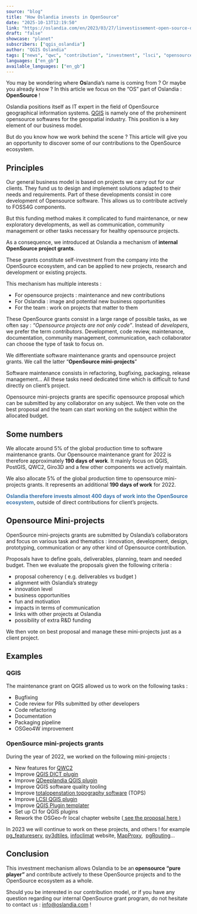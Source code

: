 ```yaml
---
source: "blog"
title: "How Oslandia invests in OpenSource"
date: "2025-10-13T12:19:50"
link: "https://oslandia.com/en/2023/03/27/linvestissement-open-source-doslandia/"
draft: "false"
showcase: "planet"
subscribers: ["qgis_oslandia"]
author: "QGIS Oslandia"
tags: ["news", "qwc", "contribution", "investment", "lsci", "opensource", "pureplayer", "qdeeplandia", "qgis", "totalopenstation"]
languages: ["en_gb"]
available_languages: ["en_gb"]
---
```


<div class="wpb_row vc_row-fluid vc_row standard_section" id="fws_68f18cf18b02a" style="padding-top: 0px; padding-bottom: 0px;"><div class="row-bg-wrap"><div class="inner-wrap"> <div class="row-bg"></div></div> </div><div class="col span_12 dark left">
<div class="vc_col-sm-12 wpb_column column_container vc_column_container col no-extra-padding">
<div class="vc_column-inner">
<div class="wpb_wrapper">
<div class="wpb_text_column wpb_content_element">
<div class="wpb_wrapper">
<p>You may be wondering where <strong>Os</strong>landia’s name is coming from ? Or maybe you already know ? In this article we focus on the “OS” part of Oslandia : <strong>OpenSource</strong> !</p>
<p>Oslandia positions itself as IT expert in the field of OpenSource geographical information systems. <a href="http://qgis.org">QGIS</a> is namely one of the proheminent opensource softwares for the geospatial industry. This position is a key element of our business model.</p>
<p>But do you know how we work behind the scene ? This article will give you an opportunity to discover some of our contributions to the OpenSource ecosystem.</p>
<h2>Principles</h2>
<p>Our general business model is based on projects we carry out for our clients. They fund us to design and implement solutions adapted to their needs and requirements. Part of these developments consist in core development of Opensource software. This allows us to contribute actively to FOSS4G components.</p>
<p>But this funding method makes it complicated to fund maintenance, or new exploratory developments, as well as communication, community management or other tasks necessary for healthy opensource projects.</p>
<p>As a consequence, we introduced at Oslandia a mechanism of <strong>internal OpenSource project grants</strong>.</p>
<p>These grants constitute self-investment from the company into the OpenSource ecosystem, and can be applied to new projects, research and development or existing projects.</p>
<p>This mechanism has multiple interests :</p>
<ul>
<li>For opensource projects : maintenance and new contributions</li>
<li>For Oslandia : image and potential new business opportunities</li>
<li>For the team : work on projects that matter to them</li>
</ul>
<p>These OpenSource grants consist in a large range of possible tasks, as we often say : <em>“Opensource projects are not only code”</em>. Instead of <em>developers</em>, we prefer the term <em>contributors</em>. Development, code review, maintenance, documentation, community management, communication, each collaborator can choose the type of task to focus on.</p>
<p>We differentiate software maintenance grants and opensource project grants. We call the latter “<strong>OpenSource mini-projects</strong>”</p>
<p>Software maintenance consists in refactoring, bugfixing, packaging, release management… All these tasks need dedicated time which is difficult to fund directly on client’s project.</p>
<p>Opensource mini-projects grants are specific opensource proposal which can be submitted by any collaborator on any subject. We then vote on the best proposal and the team can start working on the subject within the allocated budget.</p>
</div>
</div>
</div>
</div>
</div>
</div></div>
<div class="wpb_row vc_row-fluid vc_row standard_section" id="fws_68f18cf18b532" style="padding-top: 0px; padding-bottom: 0px;"><div class="row-bg-wrap"><div class="inner-wrap"> <div class="row-bg"></div></div> </div><div class="col span_12 dark left">
<div class="vc_col-sm-12 wpb_column column_container vc_column_container col no-extra-padding">
<div class="vc_column-inner">
<div class="wpb_wrapper">
<div class="iwithtext"><div class="iwt-icon"> <i class="icon-default-style icon-bullhorn accent-color"></i> </div><div class="iwt-text">
<h2>Some numbers</h2>
<p>We allocate around 5% of the global production time to software maintenance grants. Our Opensource maintenance grant for 2022 is therefore approximately<strong> 190 days of work</strong>. It mainly focus on QGIS, PostGIS, QWC2, Giro3D and a few other components we actively maintain.</p>
<p>We also allocate 5% of the global production time to opensource mini-projects grants. It represents an additional <strong>190 days of work</strong> for 2022.</p>
<p><span style="color: #3a75ac;"><strong>Oslandia therefore invests almost 400 days of work into the OpenSource ecosystem</strong></span>, outside of direct contributions for client’s projects. </p></div><div class="clear"></div></div>
</div>
</div>
</div>
</div></div>
<div class="wpb_row vc_row-fluid vc_row standard_section" id="fws_68f18cf18b672" style="padding-top: 0px; padding-bottom: 0px;"><div class="row-bg-wrap"><div class="inner-wrap"> <div class="row-bg"></div></div> </div><div class="col span_12 dark left">
<div class="vc_col-sm-12 wpb_column column_container vc_column_container col no-extra-padding">
<div class="vc_column-inner">
<div class="wpb_wrapper">
<div class="wpb_text_column wpb_content_element">
<div class="wpb_wrapper">
<h2>Opensource Mini-projects</h2>
<p>OpenSource mini-projects grants are submitted by Oslandia’s collaborators and focus on various task and thematics : innovation, development, design, prototyping, communication or any other kind of Opensource contribution.</p>
<p>Proposals have to define goals, deliverables, planning, team and needed budget. Then we evaluate the proposals given the following criteria :</p>
<ul>
<li>proposal coherency ( e.g. deliverables vs budget )</li>
<li>alignment with Oslandia’s strategy</li>
<li>innovation level</li>
<li>business opportunities</li>
<li>fun and motivation</li>
<li>impacts in terms of communication</li>
<li>links with other projects at Oslandia</li>
<li>possibility of extra R&amp;D funding</li>
</ul>
<p>We then vote on best proposal and manage these mini-projects just as a client project.</p>
<h2>Examples</h2>
<h3>QGIS</h3>
<p>The maintenance grant on QGIS allowed us to work on the following tasks :</p>
<ul>
<li>Bugfixing</li>
<li>Code review for PRs submitted by other developers</li>
<li>Code refactoring</li>
<li>Documentation</li>
<li>Packaging pipeline</li>
<li>OSGeo4W improvement</li>
</ul>
<h3>OpenSource mini-projects grants</h3>
<p>During the year of 2022, we worked on the following mini-projects :</p>
<ul>
<li>New features for <a href="https://github.com/qgis/qwc2">QWC2</a></li>
<li>Improve <a href="https://oslandia.gitlab.io/qgis/DICT/">QGIS DICT plugin</a></li>
<li>Improve <a href="https://gitlab.com/Oslandia/qgis/QDeeplandia">QDeeplandia QGIS plugin</a></li>
<li>Improve QGIS software quality tooling</li>
<li>Improve <a href="https://tops.iosa.it/">totalopenstation topography software</a> (TOPS)</li>
<li>Improve <a href="https://oslandia.com/en/2022/08/08/nouvelle-sortie-du-plugin-landsurveycodesimport-lsci/">LCSI QGIS plugin</a></li>
<li>Improve <a href="https://oslandia.gitlab.io/qgis/template-qgis-plugin/">QGIS Plugin templater</a></li>
<li>Set up CI for QGIS plugins</li>
<li>Rework the OSGeo-fr local chapter website (<a href="https://osgeo-fr.gitlab.io/infra/osgeofr-site-next-hugo-universal/"> see the proposal here )</a></li>
</ul>
<p>In 2023 we will continue to work on these projects, and others ! for example <a href="https://github.com/CrunchyData/pg_featureserv">pg_featureserv</a>, <a href="https://gitlab.com/Oslandia/py3dtiles">py3dtiles</a>, <a href="https://www.infoclimat.fr/">infoclimat</a> website, <a href="https://mapproxy.org/">MapProxy</a>,  <a href="https://pgrouting.org/">pgRouting</a>…</p>
<h2>Conclusion</h2>
<p>This investment mechanism allows Oslandia to be an<strong> opensource “pure player”</strong> and contribute actively to these OpenSource projects and to the OpenSource ecosystem as a whole.</p>
<p>Should you be interested in our contribution model, or if you have any question regarding our internal OpenSource grant program, do not hesitate to contact us : <a href="mailto:info@oslandia.com">info@oslandia.com</a> !</p>
</div>
</div>
</div>
</div>
</div>
</div></div>
